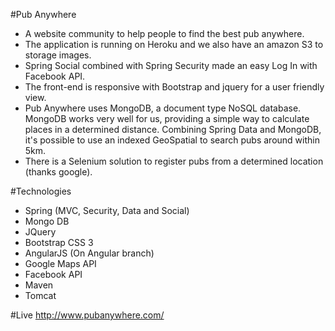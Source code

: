 #Pub Anywhere
+	A website community to help people to find the best pub anywhere.
+	The application is running on Heroku and we also have an amazon S3 to storage images.
+	Spring Social combined with Spring Security made an easy Log In with Facebook API.
+	The front-end is responsive with Bootstrap and jquery for a user friendly view.
+	Pub Anywhere uses MongoDB, a document type NoSQL database. MongoDB works very well for us, providing a simple way to calculate places in a determined distance. Combining Spring Data and MongoDB, it's possible to use an indexed GeoSpatial to search pubs around within 5km.
+	There is a Selenium solution to register pubs from a determined location (thanks google).

#Technologies
+ Spring (MVC, Security, Data and Social)
+ Mongo DB
+ JQuery
+ Bootstrap CSS 3
+ AngularJS (On Angular branch)
+ Google Maps API
+ Facebook API
+ Maven
+ Tomcat

#Live
http://www.pubanywhere.com/
